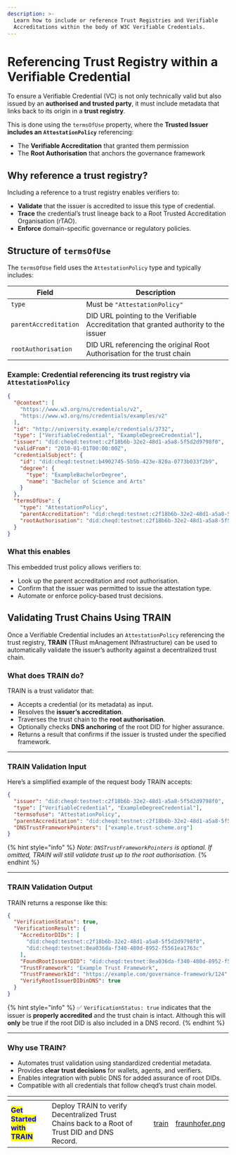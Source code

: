 ```yaml
---
description: >-
  Learn how to include or reference Trust Registries and Verifiable
  Accreditations within the body of W3C Verifiable Credentials.
---
```


# Referencing Trust Registry within a Verifiable Credential

To ensure a Verifiable Credential (VC) is not only technically valid but also issued by an **authorised and trusted party**, it must include metadata that links back to its origin in a **trust registry**.

This is done using the `termsOfUse` property, where the **Trusted Issuer includes an `AttestationPolicy`** referencing:

* The **Verifiable Accreditation** that granted them permission
* The **Root Authorisation** that anchors the governance framework

## Why reference a trust registry?

Including a reference to a trust registry enables verifiers to:

* **Validate** that the issuer is accredited to issue this type of credential.
* **Trace** the credential’s trust lineage back to a Root Trusted Accreditation Organisation (rTAO).
* **Enforce** domain-specific governance or regulatory policies.

## Structure of `termsOfUse`

The `termsOfUse` field uses the `AttestationPolicy` type and typically includes:

| Field                 | Description                                                                           |
| --------------------- | ------------------------------------------------------------------------------------- |
| `type`                | Must be `"AttestationPolicy"`                                                         |
| `parentAccreditation` | DID URL pointing to the Verifiable Accreditation that granted authority to the issuer |
| `rootAuthorisation`   | DID URL referencing the original Root Authorisation for the trust chain               |

### Example: Credential referencing its trust registry via `AttestationPolicy`

```json
{
  "@context": [
    "https://www.w3.org/ns/credentials/v2",
    "https://www.w3.org/ns/credentials/examples/v2"
  ],
  "id": "http://university.example/credentials/3732",
  "type": ["VerifiableCredential", "ExampleDegreeCredential"],
  "issuer": "did:cheqd:testnet:c2f18b6b-32e2-48d1-a5a8-5f5d2d9798f0",
  "validFrom": "2010-01-01T00:00:00Z",
  "credentialSubject": {
    "id": "did:cheqd:testnet:b4902745-5b5b-423e-820a-0773b033f2b9",
    "degree": {
      "type": "ExampleBachelorDegree",
      "name": "Bachelor of Science and Arts"
    }
  },
  "termsOfUse": {
    "type": "AttestationPolicy",
    "parentAccreditation": "did:cheqd:testnet:c2f18b6b-32e2-48d1-a5a8-5f5d2d9798f0/resources/58c01595-f884-4a3b-add4-8c691e16b8ee",
    "rootAuthorisation": "did:cheqd:testnet:c2f18b6b-32e2-48d1-a5a8-5f5d2d9798f0/resources/58c01595-f884-4a3b-add4-8c691e16b8ee"
  }
}

```

### What this enables

This embedded trust policy allows verifiers to:

* Look up the parent accreditation and root authorisation.
* Confirm that the issuer was permitted to issue the attestation type.
* Automate or enforce policy-based trust decisions.

## Validating Trust Chains Using TRAIN

Once a Verifiable Credential includes an `AttestationPolicy` referencing the trust registry, **TRAIN** (TRust mAnagement INfrastructure) can be used to automatically validate the issuer’s authority against a decentralized trust chain.

### What does TRAIN do?

TRAIN is a trust validator that:

* Accepts a credential (or its metadata) as input.
* Resolves the **issuer’s accreditation**.
* Traverses the trust chain to the **root authorisation**.
* Optionally checks **DNS anchoring** of the root DID for higher assurance.
* Returns a result that confirms if the issuer is trusted under the specified framework.

***

### TRAIN Validation Input

Here’s a simplified example of the request body TRAIN accepts:

```json
{
  "issuer": "did:cheqd:testnet:c2f18b6b-32e2-48d1-a5a8-5f5d2d9798f0",
  "type": ["VerifiableCredential", "ExampleDegreeCredential"],
  "termsofuse": "AttestationPolicy",
  "parentAccreditation": "did:cheqd:testnet:c2f18b6b-32e2-48d1-a5a8-5f5d2d9798f0/resources/58c01595-f884-4a3b-add4-8c691e16b8ee",
  "DNSTrustFrameworkPointers": ["example.trust-scheme.org"]
}
```

{% hint style="info" %}
_Note: `DNSTrustFrameworkPointers` is optional. If omitted, TRAIN will still validate trust up to the root authorisation._
{% endhint %}

***

### &#x20;TRAIN Validation Output

TRAIN returns a response like this:

```json
{
  "VerificationStatus": true,
  "VerificationResult": {
    "AccreditorDIDs": [
      "did:cheqd:testnet:c2f18b6b-32e2-48d1-a5a8-5f5d2d9798f0",
      "did:cheqd:testnet:8ea036da-f340-480d-8952-f5561ea1763c"
    ],
    "FoundRootIssuerDID": "did:cheqd:testnet:8ea036da-f340-480d-8952-f5561ea1763c",
    "TrustFramework": "Example Trust Framework",
    "TrustFrameworkId": "https://example.com/governance-framework/124",
    "VerifyRootIssuerDIDinDNS": true
  }
}
```

{% hint style="info" %}
✅ `VerificationStatus: true` indicates that the issuer is **properly accredited** and the trust chain is intact. Although this will **only** be true if the root DID is also included in a DNS record.
{% endhint %}

***

### Why use TRAIN?

* Automates trust validation using standardized credential metadata.
* Provides **clear trust decisions** for wallets, agents, and verifiers.
* Enables integration with public DNS for added assurance of root DIDs.
* Compatible with all credentials that follow cheqd’s trust chain model.

<table data-card-size="large" data-view="cards"><thead><tr><th></th><th></th><th></th><th data-hidden data-card-target data-type="content-ref"></th><th data-hidden data-card-cover data-type="files"></th></tr></thead><tbody><tr><td><mark style="color:blue;"><strong>Get Started with TRAIN</strong></mark></td><td>Deploy TRAIN to verify Decentralized Trust Chains back to a Root of Trust DID and DNS Record.</td><td></td><td><a href="../train/">train</a></td><td><a href="../../../.gitbook/assets/fraunhofer.png">fraunhofer.png</a></td></tr></tbody></table>
